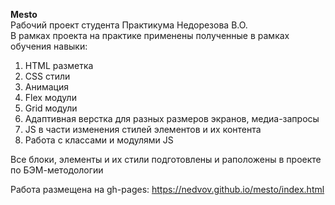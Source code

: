 **Mesto**  
Рабочий проект студента Практикума Недорезова В.О.  
В рамках проекта на практике применены полученные в рамках обучения навыки:  
1. HTML разметка  
2. CSS стили  
3. Анимация  
4. Flex модули  
5. Grid модули  
6. Адаптивная верстка для разных размеров экранов, медиа-запросы  
7. JS в части изменения стилей элементов и их контента
8. Работа с классами и модулями JS 

Все блоки, элементы и их стили подготовлены и раположены в проекте по БЭМ-методологии  

Работа размещена на gh-pages: https://nedvov.github.io/mesto/index.html